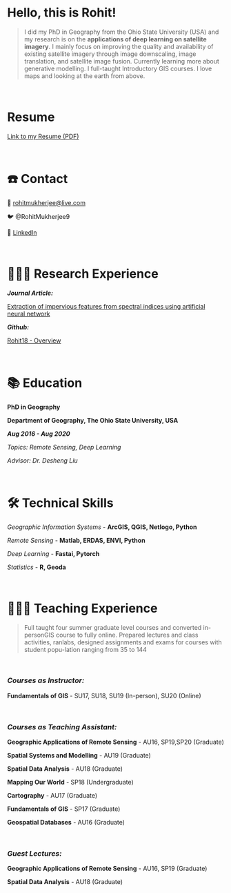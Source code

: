 # Hello, this is Rohit!

> I did my PhD in Geography from the Ohio State University (USA) and my research is on the **applications of deep learning on satellite imagery**. I mainly focus on improving the quality and availability of existing satellite imagery through image downscaling, image translation, and satellite image fusion. Currently learning more about generative modelling. I full-taught Introductory GIS courses. I love maps and looking at the earth from above.

<br>

# Resume

[Link to my Resume (PDF)](https://drive.google.com/file/d/1zlDgGxCufOSa6QyUgZEafFrlmb43gAIr/view?usp=sharing)

<br>

# ☎️ Contact

📧 rohitmukherjee@live.com

🐦 @RohitMukherjee9

🔗 [LinkedIn](https://www.linkedin.com/in/rohitmukherjee/)

<br>

# 👨🏻‍🔬 Research Experience

***Journal Article:***

[Extraction of impervious features from spectral indices using artificial neural network](https://link.springer.com/article/10.1007/s12517-014-1492-x)

***Github:***

[Rohit18 - Overview](https://github.com/Rohit18)

<br>

# 📚 Education

**PhD in Geography**

**Department of Geography, The Ohio State University, USA**

***Aug 2016 - Aug 2020***

*Topics: Remote Sensing, Deep Learning*

*Advisor: Dr. Desheng Liu*

<br>

# 🛠 Technical Skills

*Geographic Information Systems* - **ArcGIS, QGIS, Netlogo, Python**

*Remote Sensing* - **Matlab, ERDAS, ENVI, Python** 

*Deep Learning* - **Fastai, Pytorch**

*Statistics* - **R, Geoda**

<br>

# 👨🏻‍🏫 Teaching Experience

> Full taught four summer graduate level courses and converted in-personGIS course to fully online. Prepared lectures and class activities, ranlabs, designed assignments and exams for courses with student popu-lation ranging from 35 to 144

<br>

### ***Courses as Instructor:***

**Fundamentals of GIS** - SU17, SU18, SU19 (In-person), SU20 (Online) 

<br>

### ***Courses as Teaching Assistant:***

**Geographic Applications of Remote Sensing** - AU16, SP19,SP20 (Graduate) 

**Spatial Systems and Modelling** - AU19 (Graduate)

**Spatial Data Analysis** - AU18 (Graduate)

**Mapping Our World** - SP18 (Undergraduate)

**Cartography** - AU17 (Graduate)

**Fundamentals of GIS** - SP17 (Graduate)

**Geospatial Databases** - AU16 (Graduate)

<br>

### *Guest Lectures:*

**Geographic Applications of Remote Sensing** - AU16, SP19 (Graduate)

**Spatial Data Analysis** - AU18 (Graduate)
